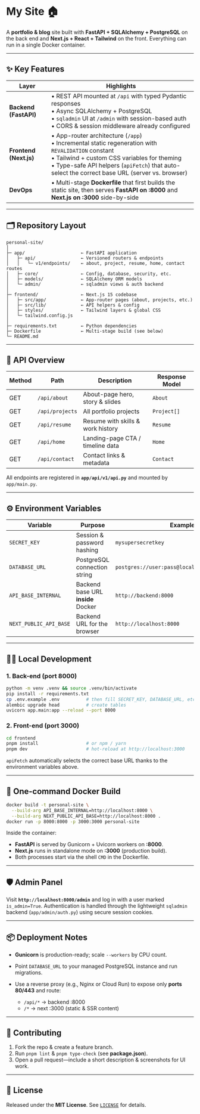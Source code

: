 # My Site 🏠

A **portfolio & blog** site built with **FastAPI + SQLAlchemy + PostgreSQL** on the back end and **Next.js + React + Tailwind** on the front.
Everything can run in a single Docker container.

---

## ✨ Key Features

| Layer                  | Highlights                                                                                                                                                                                                                                                 |
| ---------------------- | ---------------------------------------------------------------------------------------------------------------------------------------------------------------------------------------------------------------------------------------------------------- |
| **Backend (FastAPI)**  | • REST API mounted at `/api` with typed Pydantic responses<br>• Async SQLAlchemy + PostgreSQL<br>• `sqladmin` UI at `/admin` with session-based auth<br>• CORS & session middleware already configured                                                     |
| **Frontend (Next.js)** | • App-router architecture (`/app`)<br>• Incremental static regeneration with `REVALIDATION` constant<br>• Tailwind + custom CSS variables for theming<br>• Type-safe API helpers (`apiFetch`) that auto-select the correct base URL (server vs. browser) |
| **DevOps**             | • Multi-stage **Dockerfile** that first builds the static site, then serves **FastAPI on :8000** and **Next.js on :3000** side-by-side                                                                                                                     |

---

## 🗂️ Repository Layout

```text
personal-site/
│
├─ app/                     ← FastAPI application
│   ├─ api/                 ← Versioned routers & endpoints
│   │   └─ v1/endpoints/    ← about, project, resume, home, contact routes
│   ├─ core/                ← Config, database, security, etc.
│   ├─ models/              ← SQLAlchemy ORM models
│   └─ admin/               ← sqladmin views & auth backend
│
├─ frontend/                ← Next.js 15 codebase
│   ├─ src/app/             ← App-router pages (about, projects, etc.)
│   ├─ src/lib/             ← API helpers & config
│   ├─ styles/              ← Tailwind layers & global CSS
│   └─ tailwind.config.js
│
├─ requirements.txt         ← Python dependencies
├─ Dockerfile               ← Multi-stage build (see below)
└─ README.md
```

---

## 🔌 API Overview

| Method | Path            | Description                       | Response Model |
| ------ | --------------- | --------------------------------- | -------------- |
| GET    | `/api/about`    | About-page hero, story & slides   | `About`        |
| GET    | `/api/projects` | All portfolio projects            | `Project[]`    |
| GET    | `/api/resume`   | Resume with skills & work history | `Resume`       |
| GET    | `/api/home`     | Landing-page CTA / timeline data  | `Home`         |
| GET    | `/api/contact`  | Contact links & metadata          | `Contact`      |

All endpoints are registered in **`app/api/v1/api.py`** and mounted by `app/main.py`.

---

## ⚙️ Environment Variables

| Variable               | Purpose                            | Example                                        |
| ---------------------- | ---------------------------------- | ---------------------------------------------- |
| `SECRET_KEY`           | Session & password hashing         | `mysupersecretkey`                             |
| `DATABASE_URL`         | PostgreSQL connection string       | `postgres://user:pass@localhost:5432/personal` |
| `API_BASE_INTERNAL`    | Backend base URL **inside** Docker | `http://backend:8000`                          |
| `NEXT_PUBLIC_API_BASE` | Backend URL for the browser        | `http://localhost:8000`                        |

---

## 🏃‍♂️ Local Development

### 1. Back-end (port 8000)

```bash
python -m venv .venv && source .venv/bin/activate
pip install -r requirements.txt
cp .env.example .env          # then fill SECRET_KEY, DATABASE_URL, etc.
alembic upgrade head          # create tables
uvicorn app.main:app --reload --port 8000
```

### 2. Front-end (port 3000)

```bash
cd frontend
pnpm install                  # or npm / yarn
pnpm dev                      # hot-reload at http://localhost:3000
```

`apiFetch` automatically selects the correct base URL thanks to the environment variables above.

---

## 🐳 One-command Docker Build

```bash
docker build -t personal-site \
  --build-arg API_BASE_INTERNAL=http://localhost:8000 \
  --build-arg NEXT_PUBLIC_API_BASE=http://localhost:8000 .
docker run -p 8000:8000 -p 3000:3000 personal-site
```

Inside the container:

* **FastAPI** is served by Gunicorn + Uvicorn workers on **:8000**.
* **Next.js** runs in standalone mode on **:3000** (production build).
* Both processes start via the shell `CMD` in the Dockerfile.

---

## 🛡️ Admin Panel

Visit **`http://localhost:8000/admin`** and log in with a user marked `is_admin=True`.
Authentication is handled through the lightweight `sqladmin` backend (`app/admin/auth.py`) using secure session cookies.

---

## 📦 Deployment Notes

* **Gunicorn** is production-ready; scale `--workers` by CPU count.
* Point `DATABASE_URL` to your managed PostgreSQL instance and run migrations.
* Use a reverse proxy (e.g., Nginx or Cloud Run) to expose only **ports 80/443** and route:

  * `/api/*` → backend :8000
  * `/*`     → next :3000 (static & SSR content)

---

## 🙌 Contributing

1. Fork the repo & create a feature branch.
2. Run `pnpm lint` & `pnpm type-check` (see **package.json**).
3. Open a pull request—include a short description & screenshots for UI work.

---

## 📄 License

Released under the **MIT License**. See [`LICENSE`](./LICENSE) for details.
